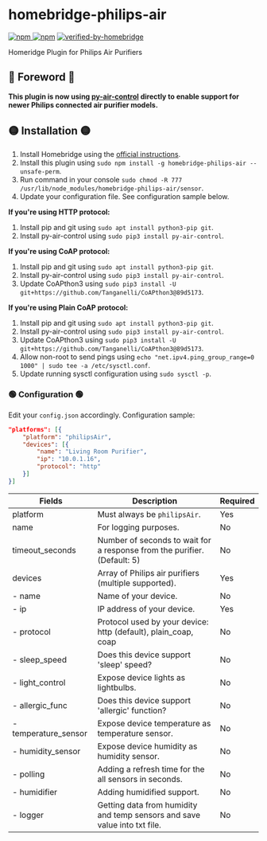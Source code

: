 # homebridge-philips-air

[![npm](https://img.shields.io/npm/v/homebridge-philips-air) ![npm](https://img.shields.io/npm/dt/homebridge-philips-air)](https://www.npmjs.com/package/homebridge-philips-air) [![verified-by-homebridge](https://badgen.net/badge/homebridge/verified/purple)](https://github.com/homebridge/homebridge/wiki/Verified-Plugins)

Homeridge Plugin for Philips Air Purifiers

## 🔴 Foreword 🔴 

**This plugin is now using [py-air-control](https://github.com/rgerganov/py-air-control) directly to enable support for newer Philips connected air purifier models.**



## 🟡 Installation 🟡

1. Install Homebridge using the [official instructions](https://github.com/homebridge/homebridge/wiki).
2. Install this plugin using `sudo npm install -g homebridge-philips-air --unsafe-perm`.
3. Run command in your console `sudo chmod -R 777 /usr/lib/node_modules/homebridge-philips-air/sensor`.   
4. Update your configuration file. See configuration sample below.
 

**If you're using HTTP protocol:**

1. Install pip and git using `sudo apt install python3-pip git`.
2. Install py-air-control using `sudo pip3 install py-air-control`.

**If you're using CoAP protocol:**

1. Install pip and git using `sudo apt install python3-pip git`.
2. Install py-air-control using `sudo pip3 install py-air-control`.
3. Update CoAPthon3 using `sudo pip3 install -U git+https://github.com/Tanganelli/CoAPthon3@89d5173`.

**If you're using Plain CoAP protocol:**

1. Install pip and git using `sudo apt install python3-pip git`.
2. Install py-air-control using `sudo pip3 install py-air-control`.
3. Update CoAPthon3 using `sudo pip3 install -U git+https://github.com/Tanganelli/CoAPthon3@89d5173`.
4. Allow non-root to send pings using `echo "net.ipv4.ping_group_range=0 1000" | sudo tee -a /etc/sysctl.conf`.
5. Update running sysctl configuration using `sudo sysctl -p`.

### 🟢 Configuration 🟢

Edit your `config.json` accordingly. Configuration sample:

```json
"platforms": [{
    "platform": "philipsAir",
    "devices": [{
        "name": "Living Room Purifier",
        "ip": "10.0.1.16",
        "protocol": "http"
    }]
}]
```

| Fields             | Description                                                                  | Required |
|--------------------|------------------------------------------------------------------------------|----------|
| platform           | Must always be `philipsAir`.                                                 | Yes      |
| name               | For logging purposes.                                                        | No       |
| timeout_seconds    | Number of seconds to wait for a response from the purifier. (Default: 5)     | No       |
| devices            | Array of Philips air purifiers (multiple supported).                         | Yes      |
|- name           | Name of your device.                                                         | No       |
|- ip             | IP address of your device.                                                   | Yes      |
|- protocol       | Protocol used by your device: http (default), plain\_coap, coap              | No       |
|- sleep\_speed   | Does this device support 'sleep' speed?                                      | No       |
|- light\_control | Expose device lights as lightbulbs.                                          | No       |
|- allergic\_func | Does this device support 'allergic' function?                                           | No       |
|- temperature\_sensor | Expose device temperature as temperature sensor.                                     | No       |
|- humidity\_sensor | Expose device humidity as humidity sensor.                                          | No       |
|- polling | Adding a refresh time for the all sensors in seconds.                                          | No       |
|- humidifier | Adding humidified support.                                          | No       |
|- logger | Getting data from humidity and temp sensors and save value into txt file.                                          | No       |
